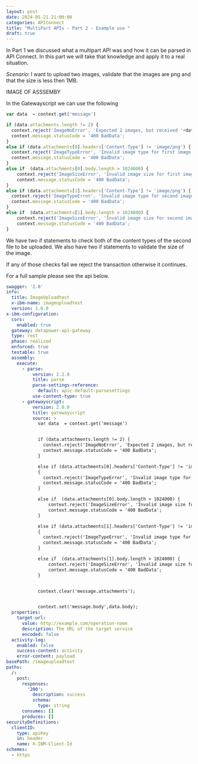 ```yaml
---
layout: post
date: 2024-05-21 21:00:00
categories: APIConnect
title: "MultiPart APIs - Part 2 - Example use "
draft: true
---
```


In Part 1 we discussed what a multipart API was and how it can be parsed in API Connect. In this part we will take that knowledge and apply it to a real situation.


*Scenario*: I want to upload two images, validate that the images are png and that the size is less then 1MB.

<!--more-->


IMAGE OF ASSSEMBY

In the Gatewayscript we can use the following
```javascript
var data  = context.get('message')

if (data.attachments.length != 2) {
  context.reject('ImageNoError', 'Expected 2 images, but received '+data.attachments.length);
  context.message.statusCode = '400 BadData';  
}
else if (data.attachments[0].headers['Content-Type'] != 'image/png') {
  context.reject('ImageTypeError', 'Invalid image type for first image');
  context.message.statusCode = '400 BadData';
}
else if  (data.attachments[0].body.length > 1024000) {
    context.reject('ImageSizeError', 'Invalid image size for first image, image larger then 1mb');
    context.message.statusCode = '400 BadData';    
}
else if (data.attachments[1].headers['Content-Type'] != 'image/png') {
  context.reject('ImageTypeError', 'Invalid image type for second image');
  context.message.statusCode = '400 BadData';
}
else if  (data.attachments[1].body.length > 1024000) {
    context.reject('ImageSizeError', 'Invalid image size for second image, image larger then 1mb');
    context.message.statusCode = '400 BadData';    
}


```

We have two if statements to check both of the content types of the second file to be uploaded. We also have two if statements to validate the size of the image.

If any of those checks fail we reject the transaction otherwise it continues.

For a full sample please see the api below.

```yaml
swagger: '2.0'
info:
  title: ImageUploadtest
  x-ibm-name: imageuploadtest
  version: 1.0.0
x-ibm-configuration:
  cors:
    enabled: true
  gateway: datapower-api-gateway
  type: rest
  phase: realized
  enforced: true
  testable: true
  assembly:
    execute:
      - parse:
          version: 2.2.0
          title: parse
          parse-settings-reference:
            default: apic-default-parsesettings
          use-content-type: true
      - gatewayscript:
          version: 2.0.0
          title: gatewayscript
          source: >
            var data  = context.get('message')


            if (data.attachments.length != 2) {
              context.reject('ImageNoError', 'Expected 2 images, but received '+data.attachments.length);
              context.message.statusCode = '400 BadData';  
            }

            else if (data.attachments[0].headers['Content-Type'] != 'image/png')
            {
              context.reject('ImageTypeError', 'Invalid image type for first image');
              context.message.statusCode = '400 BadData';
            }

            else if  (data.attachments[0].body.length > 1024000) {
                context.reject('ImageSizeError', 'Invalid image size for first image, image larger then 1mb');
                context.message.statusCode = '400 BadData';    
            }

            else if (data.attachments[1].headers['Content-Type'] != 'image/png')
            {
              context.reject('ImageTypeError', 'Invalid image type for second image');
              context.message.statusCode = '400 BadData';
            }

            else if  (data.attachments[1].body.length > 1024000) {
                context.reject('ImageSizeError', 'Invalid image size for second image, image larger then 1mb');
                context.message.statusCode = '400 BadData';    
            }


            context.clear('message.attachments');


            context.set('message.body',data.body);
  properties:
    target-url:
      value: http://example.com/operation-name
      description: The URL of the target service
      encoded: false
  activity-log:
    enabled: false
    success-content: activity
    error-content: payload
basePath: /imageuploadtest
paths:
  /:
    post:
      responses:
        '200':
          description: success
          schema:
            type: string
      consumes: []
      produces: []
securityDefinitions:
  clientID:
    type: apiKey
    in: header
    name: X-IBM-Client-Id
schemes:
  - https
```
